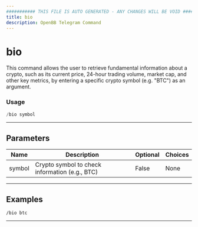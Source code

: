 ```yaml
---
########### THIS FILE IS AUTO GENERATED - ANY CHANGES WILL BE VOID ###########
title: bio
description: OpenBB Telegram Command
---
```


# bio

This command allows the user to retrieve fundamental information about a crypto, such as its current price, 24-hour trading volume, market cap, and other key metrics, by entering a specific crypto symbol (e.g. "BTC") as an argument.

### Usage

```python wordwrap
/bio symbol
```

---

## Parameters

| Name | Description | Optional | Choices |
| ---- | ----------- | -------- | ------- |
| symbol | Crypto symbol to check information (e.g., BTC) | False | None |


---

## Examples

```
/bio btc
```

---
